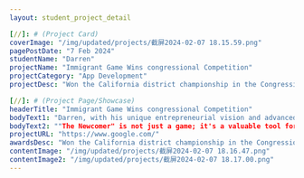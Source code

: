 ```yaml
---
layout: student_project_detail

[//]: # (Project Card)
coverImage: "/img/updated/projects/截屏2024-02-07 18.15.59.png"
pagePostDate: "7 Feb 2024"
studentName: "Darren"
projectName: "Immigrant Game Wins congressional Competition"
projectCategory: "App Development"
projectDesc: "Won the California district championship in the Congressional Challenge."

[//]: # (Project Page/Showcase)
headerTitle: "Immigrant Game Wins congressional Competition"
bodyText1: "Darren, with his unique entrepreneurial vision and advanced programming skills, created "The Newcomer" game to assist immigrants in better adapting to new societies. His creation won the crown in the 2023 Congressional App Challenge for California's 23rd district."
bodyText2: ""The Newcomer" is not just a game; it's a valuable tool for new immigrants. Players simulate entering American society, experiencing its culture and daily life, while improving their English skills through engaging interactions. It's a journey that allows every "newcomer" to find their place through exploration and learning."
projectURL: "https://www.google.com/"
awardsDesc: "Won the California district championship in the Congressional Challenge."
contentImage: "/img/updated/projects/截屏2024-02-07 18.16.47.png"
contentImage2: "/img/updated/projects/截屏2024-02-07 18.17.00.png"
---
```

